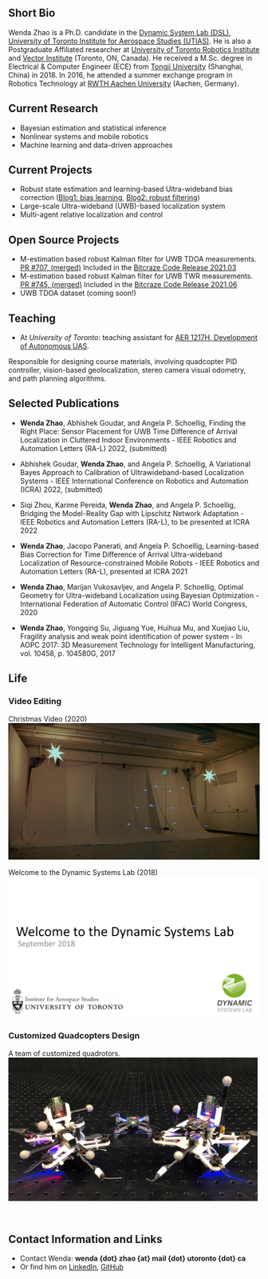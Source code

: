 ## Short Bio

Wenda Zhao is a Ph.D. candidate in the [Dynamic System Lab (DSL)][dsl], [University of Toronto Institute for Aerospace Studies (UTIAS)][utias]. He is also a Postgraduate Affiliated researcher at [University of Toronto Robotics Institute][RI] and [Vector Institute][VI] (Toronto, ON, Canada). He received a M.Sc. degree in Electrical & Computer Engineer (ECE) from [Tongji University][tju] (Shanghai, China) in 2018. In 2016, he attended a summer exchange program in Robotics Technology at [RWTH Aachen University][rwth] (Aachen, Germany). 

## Current Research

- Bayesian estimation and statistical inference
- Nonlinear systems and mobile robotics
- Machine learning and data-driven approaches

## Current Projects

- Robust state estimation and learning-based Ultra-wideband bias correction ([Blog1: bias learning][bias-learning], [Blog2: robust filtering][robust-filtering])
- Large-scale Ultra-wideband (UWB)-based localization system
- Multi-agent relative localization and control

## Open Source Projects
- M-estimation based robust Kalman filter for UWB TDOA measurements. [PR #707, (merged)][PR-707] Included in the [Bitcraze Code Release 2021.03][release-202103]
- M-estimation based robust Kalman filter for UWB TWR measurements. [PR #745, (merged)][PR-745] Included in the [Bitcraze Code Release 2021.06][release-202106]
- UWB TDOA dataset (coming soon!)

## Teaching

- At *University of Toronto*: teaching assistant for [AER 1217H, Development of Autonomous UAS][aer1217]. 

Responsible for designing course materials, involving quadcopter PID controller, vision-based geolocalization, stereo camera visual odometry, and path planning algorithms. 

## Selected Publications

- **Wenda Zhao**, Abhishek Goudar, and Angela P. Schoellig, Finding the Right Place: Sensor Placement for UWB Time Difference of Arrival Localization in Cluttered Indoor Environments - IEEE Robotics and Automation Letters (RA-L) 2022, (submitted)

- Abhishek Goudar, **Wenda Zhao**, and Angela P. Schoellig, A Variational Bayes Approach to Calibration of Ultrawideband-based Localization Systems - IEEE International Conference on Robotics and Automation (ICRA) 2022, (submitted)

- Siqi Zhou, Karime Pereida, **Wenda Zhao**, and Angela P. Schoellig, Bridging the Model-Reality Gap with Lipschitz Network Adaptation - IEEE Robotics and Automation Letters (RA-L), to be presented at ICRA 2022

- **Wenda Zhao**, Jacopo Panerati, and Angela P. Schoellig, Learning-based Bias Correction for Time Difference of Arrival Ultra-wideband Localization of Resource-constrained Mobile Robots - IEEE Robotics and Automation Letters (RA-L), presented at ICRA 2021

- **Wenda Zhao**, Marijan Vukosavljev, and Angela P. Schoellig, Optimal Geometry for Ultra-wideband Localization using Bayesian Optimization - International Federation of Automatic Control (IFAC) World Congress, 2020

- **Wenda Zhao**, Yongqing Su, Jiguang Yue, Huihua Mu, and Xuejiao Liu, Fragility analysis and weak point identification of power system - In AOPC 2017: 3D Measurement Technology for Intelligent Manufacturing, vol. 10458, p. 104580G, 2017

## Life

### Video Editing 
Christmas Video (2020)
[![Christmas Video (2020)](/xmas_20.png)](https://www.youtube.com/watch?v=54fA6etaOFo "Christmas Video (2020)") 

Welcome to the Dynamic Systems Lab (2018)
[![Welcome (2018)](/welcome.png)](https://www.youtube.com/watch?v=KzGW4S400gU "Welcome (2018)") 
### Customized Quadcopters Design
A team of customized quadrotors.
<img width="500" src="cf-team.jpg" >
<p>&nbsp;</p>

## Contact Information and Links

- Contact Wenda: **wenda {dot} zhao {at} mail {dot} utoronto {dot} ca**
- Or find him on [LinkedIn][1], [GitHub][2]
<!-- - [Resume][cv] -->

[1]:https://www.linkedin.com/in/wenda-zhao-648ab8138/
[2]:https://github.com/Williamwenda

[utias]:https://www.utias.utoronto.ca/
[dsl]:http://www.dynsyslab.org/
[VI]:https://vectorinstitute.ai/
[RI]:https://robotics.utoronto.ca/
[tju]:https://www.tongji.edu.cn/
[rwth]:https://www.rwth-aachen.de/go/id/a/?lidx=1
[aer1217]:https://carre.utoronto.ca/aer1217
[bias-learning]:https://www.bitcraze.io/2020/04/learning-based-bias-correction-for-accurate-ultra-wideband-localization-of-a-crazyflie/
[robust-filtering]:https://www.bitcraze.io/2021/06/robust-kalman-filter-for-ultra-wideband-localization/
[release-202103]:https://github.com/bitcraze/crazyflie-release/releases/tag/2021.03
[release-202106]:https://github.com/bitcraze/crazyflie-release/releases/tag/2021.06
[PR-707]:https://github.com/bitcraze/crazyflie-firmware/pull/707
[PR-745]:https://github.com/bitcraze/crazyflie-firmware/pull/745
